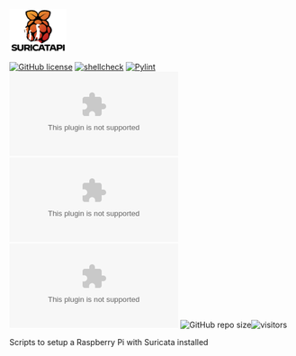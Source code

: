 <img src="resources/SuricataPi_Logo_black.png" alt="SuricataPi"  style="width:20%;"/>



[![GitHub license](https://img.shields.io/github/license/beep-projects/SuricataPi)](https://github.com/beep-projects/condocam.ai/blob/main/LICENSE) [![shellcheck](https://github.com/beep-projects/condocam.ai/actions/workflows/shellcheck.yml/badge.svg)](https://github.com/beep-projects/SuricataPi/actions/workflows/shellcheck.yml) [![Pylint](https://github.com/beep-projects/condocam.ai/actions/workflows/pylint.yml/badge.svg)](https://github.com/beep-projects/SuricataPi/actions/workflows/pylint.yml) [![GitHub issues](https://img.shields.io/github/issues/beep-projects/condocam.ai)](https://github.com/beep-projects/SuricataPi/issues) [![GitHub forks](https://img.shields.io/github/forks/beep-projects/condocam.ai)](https://github.com/beep-projects/SuricataPi/network) [![GitHub stars](https://img.shields.io/github/stars/beep-projects/condocam.ai)](https://github.com/beep-projects/SuricataPi/stargazers) ![GitHub repo size](https://img.shields.io/github/repo-size/beep-projects/SuricataPi)![visitors](https://visitor-badge.glitch.me/badge?page_id=beep-projects.SuricataPi)

Scripts to setup a Raspberry Pi with Suricata installed



